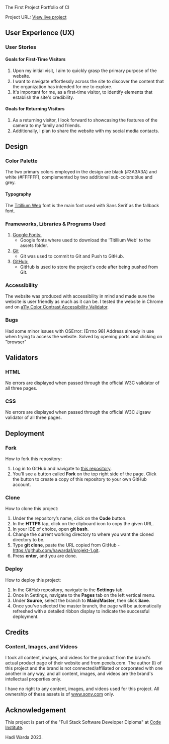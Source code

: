 The First Project Portfolio of CI

Project URL: [View live project](https://8000-hawarda1-projekt-1-f1ce4ahvxl.us2.codeanyapp.com/index.html "The Website")


## User Experience (UX)

 ### User Stories

#### Goals for First-Time Visitors

1. Upon my initial visit, I aim to quickly grasp the primary purpose of the website.
2. I want to navigate effortlessly across the site to discover the content that the organization has intended for me to explore.
3. It's important for me, as a first-time visitor, to identify elements that establish the site's credibility.


#### Goals for Returning Visitors
1. As a returning visitor, I look forward to showcasing the features of the camera to my family and friends.
2. Additionally, I plan to share the website with my social media contacts.


## Design

 ### Color Palette

The two primary colors employed in the design are black (#3A3A3A) and white (#FFFFFF), complemented by two additional sub-colors:blue and grey.

   #### Typography
 
The [Titillium Web](https://fonts.google.com/specimen/Titillium+Web?preview.text=Sony%20alpha%209%20III&preview.text_type=custom#standard-styles) font is the main font used with Sans Serif as the fallback font.


### Frameworks, Libraries & Programs Used

1. [Google Fonts:](https://fonts.google.com/)
    - Google fonts where used to download the 'Titillium Web' to the assets folder.
2. [Git](https://git-scm.com/)
    - Git was used to commit to Git and Push to GitHub.
1. [GitHub:](https://github.com/)
    - GitHub is used to store the project's code after being pushed from Git.

### Accessibility

The website was produced with accessibility in mind and made sure the website is user friendly as much as it can be. I tested the website in Chrome and on [a11y Color Contrast Accessibility Validator](https://color.a11y.com/Contrast/).


### Bugs
Had some minor issues with OSError: [Errno 98] Address already in use when trying to access the website. Solved by opening ports and clicking on "browser"  

## Validators

### HTML

No errors are displayed when passed through the official W3C validator of all three pages.

### CSS

No errors are displayed when passed through the official W3C Jigsaw validator of all three pages.

## Deployment

### Fork

How to fork this repository:

1. Log in to GitHub and navigate to [this repository](https://github.com/hawarda1/projekt-1/).
2. You'll see a button called <b>Fork</b> on the top right side of the page. Click the button to create a copy of this repository to your own GitHub account.

### Clone

How to clone this project:

1. Under the repository’s name, click on the <b>Code</b> button.
2. In the <b>HTTPS</b> tap, click on the clipboard icon to copy the given URL.
3. In your IDE of choice, open <b>**git bash**</b>.
4. Change the current working directory to where you want the cloned directory to be.
5. Type <b>**git clone**</b>, paste the URL copied from GitHub - https://github.com/hawarda1/projekt-1.git.
6. Press <b>**enter**</b>, and you are done.



### Deploy

How to deploy this project:

  1. In the GitHub repository, navigate to the <b>Settings</b> tab.
  2. Once in Settings, navigate to the <b>Pages</b> tab on the left vertical menu.
  3. Under <b>Source</b>, select the branch to <b>Main/Master</b>, then click <b>Save</b>.
  4. Once you've selected the master branch, the page will be automatically refreshed with a detailed ribbon display to indicate the successful deployment.


## Credits

### Content, Images, and Videos

I took all content, images, and videos for the product from the brand's actual product page of their website and from pexels.com. The author (I) of this project and the brand is not connected/affiliated or corporated with one another in any way, and all content, images, and videos are the brand's intellectual properties only.

I have no right to any content, images, and videos used for this project. All ownership of these assets is of www.sony.com only.


## Acknowledgement

This project is part of the "Full Stack Software Developer Diploma" at [Code Institute](https://codeinstitute.net/).

Hadi Warda 2023.

  
